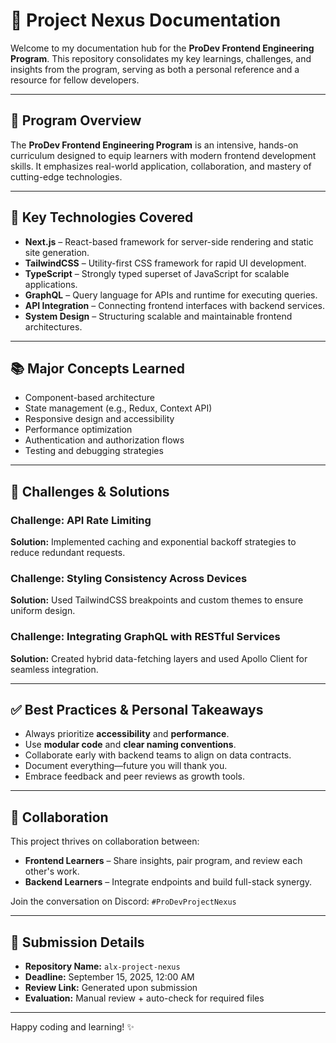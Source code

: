 # 📘 Project Nexus Documentation

Welcome to my documentation hub for the **ProDev Frontend Engineering Program**. This repository consolidates my key learnings, challenges, and insights from the program, serving as both a personal reference and a resource for fellow developers.

---

## 🚀 Program Overview

The **ProDev Frontend Engineering Program** is an intensive, hands-on curriculum designed to equip learners with modern frontend development skills. It emphasizes real-world application, collaboration, and mastery of cutting-edge technologies.

---

## 🧰 Key Technologies Covered

- **Next.js** – React-based framework for server-side rendering and static site generation.
- **TailwindCSS** – Utility-first CSS framework for rapid UI development.
- **TypeScript** – Strongly typed superset of JavaScript for scalable applications.
- **GraphQL** – Query language for APIs and runtime for executing queries.
- **API Integration** – Connecting frontend interfaces with backend services.
- **System Design** – Structuring scalable and maintainable frontend architectures.

---

## 📚 Major Concepts Learned

- Component-based architecture
- State management (e.g., Redux, Context API)
- Responsive design and accessibility
- Performance optimization
- Authentication and authorization flows
- Testing and debugging strategies

---

## 🧩 Challenges & Solutions

### Challenge: API Rate Limiting
**Solution:** Implemented caching and exponential backoff strategies to reduce redundant requests.

### Challenge: Styling Consistency Across Devices
**Solution:** Used TailwindCSS breakpoints and custom themes to ensure uniform design.

### Challenge: Integrating GraphQL with RESTful Services
**Solution:** Created hybrid data-fetching layers and used Apollo Client for seamless integration.

---

## ✅ Best Practices & Personal Takeaways

- Always prioritize **accessibility** and **performance**.
- Use **modular code** and **clear naming conventions**.
- Collaborate early with backend teams to align on data contracts.
- Document everything—future you will thank you.
- Embrace feedback and peer reviews as growth tools.

---

## 🤝 Collaboration

This project thrives on collaboration between:
- **Frontend Learners** – Share insights, pair program, and review each other's work.
- **Backend Learners** – Integrate endpoints and build full-stack synergy.

Join the conversation on Discord: `#ProDevProjectNexus`

---

## 📅 Submission Details

- **Repository Name:** `alx-project-nexus`
- **Deadline:** September 15, 2025, 12:00 AM
- **Review Link:** Generated upon submission
- **Evaluation:** Manual review + auto-check for required files

---

Happy coding and learning! ✨
